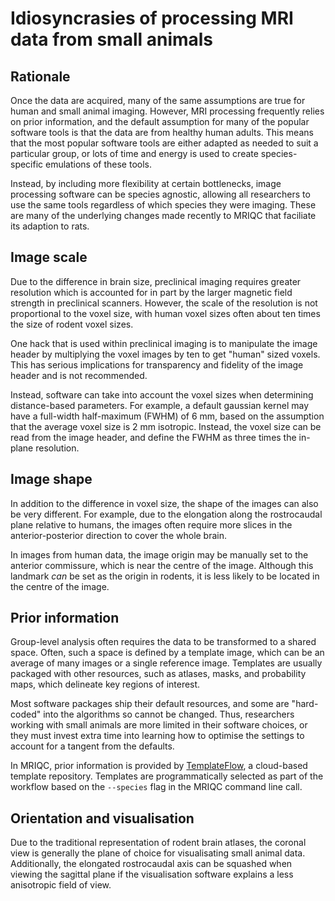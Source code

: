 # Idiosyncrasies of processing MRI data from small animals

## Rationale
Once the data are acquired, many of the same assumptions are true for human and
small animal imaging.
However, MRI processing frequently relies on prior information, and the default
assumption for many of the popular software tools is that the data are from healthy human adults.
This means that the most popular software tools are either adapted as needed to suit
a particular group, or lots of time and energy is used to create species-specific
emulations of these tools.

Instead, by including more flexibility at certain bottlenecks, image processing
software can be species agnostic, allowing all researchers to use the same tools
regardless of which species they were imaging.
These are many of the underlying changes made recently to MRIQC that faciliate its adaption to rats.

## Image scale
Due to the difference in brain size, preclinical imaging requires greater
resolution which is accounted for in part by the larger magnetic field strength
in preclinical scanners.
However, the scale of the resolution is not proportional to the voxel size, with
human voxel sizes often about ten times the size of rodent voxel sizes.

One hack that is used within preclinical imaging is to manipulate the image header
by multiplying the voxel images by ten to get "human" sized voxels.
This has serious implications for transparency and fidelity of the image header
and is not recommended.

Instead, software can take into account the voxel sizes when determining
distance-based parameters.
For example, a default gaussian kernel may have a full-width half-maximum (FWHM) of
6 mm, based on the assumption that the average voxel size is 2 mm isotropic.
Instead, the voxel size can be read from the image header, and define the FWHM as
three times the in-plane resolution.

## Image shape
In addition to the difference in voxel size, the shape of the images can also be very different.
For example, due to the elongation along the rostrocaudal plane relative to humans, the images often require more slices in the anterior-posterior direction to cover the whole brain.

In images from human data, the image origin may be manually set to the anterior commissure, which is near the centre of the image.
Although this landmark *can* be set as the origin in rodents, it is less likely to be located in the centre of the image.

## Prior information
Group-level analysis often requires the data to be transformed to a shared space.
Often, such a space is defined by a template image, which can be an average of many
images or a single reference image.
Templates are usually packaged with other resources, such as atlases, masks, and
probability maps, which delineate key regions of interest.

Most software packages ship their default resources, and some are "hard-coded" into
the algorithms so cannot be changed.
Thus, researchers working with small animals are more limited in their software
choices, or they must invest extra time into learning how to optimise the settings to account for a tangent from the defaults.

In MRIQC, prior information is provided by 
[TemplateFlow](https://www.templateflow.org), a cloud-based template repository.
Templates are programmatically selected as part of the workflow based on the
`--species` flag in the MRIQC command line call.

## Orientation and visualisation
Due to the traditional representation of rodent brain atlases, the coronal view is
generally the plane of choice for visualisating small animal data.
Additionally, the elongated rostrocaudal axis can be squashed when viewing the
sagittal plane if the visualisation software explains a less anisotropic field of
view.

